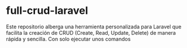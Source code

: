 # full-crud-laravel
Este repositorio alberga una herramienta personalizada para Laravel que facilita la creación de CRUD (Create, Read, Update, Delete) de manera rápida y sencilla. Con solo ejecutar unos comandos
